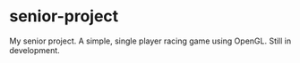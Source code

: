 # senior-project
My senior project. A simple, single player racing game using OpenGL. Still in development.
